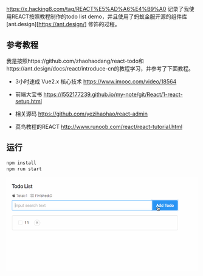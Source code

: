 <https://x.hacking8.com/tag/REACT%E5%AD%A6%E4%B9%A0> 记录了我使用REACT按照教程制作的todo list demo，并且使用了蚂蚁金服开源的组件库[ant.design][https://ant.design/] 修饰的过程。

## 参考教程

我是按照https://github.com/zhaohaodang/react-todo和https://ant.design/docs/react/introduce-cn的教程学习，并参考了下面教程。

- 3小时速成 Vue2.x 核心技术 <https://www.imooc.com/video/18564> 

- 前端大宝书 <https://l552177239.github.io/my-note/git/React/1-react-setup.html> 

- 相关源码 <https://github.com/yezihaohao/react-admin> 

- 菜鸟教程的REACT http://www.runoob.com/react/react-tutorial.html

## 运行
```
npm install
npm run start
```


![todo](todo-list.gif)